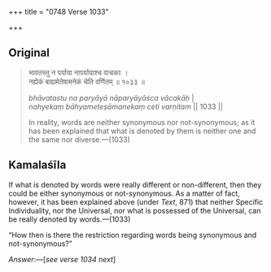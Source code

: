 +++
title = "0748 Verse 1033"

+++
## Original 
>
> भावतस्तु न पर्याया नापर्यायाश्च वाचकाः ।  
> नह्येकं बाह्यमेतेषामनेकं चेति वर्णितम् ॥ १०३३ ॥ 
>
> *bhāvatastu na paryāyā nāparyāyāśca vācakāḥ* \|  
> *nahyekaṃ bāhyameteṣāmanekaṃ ceti varṇitam* \|\| 1033 \|\| 
>
> In reality, words are neither synonymous nor not-synonymous; as it has been explained that what is denoted by them is neither one and the same nor diverse.—(1033)



## Kamalaśīla

If what is denoted by words were really different or non-different, then they could be either synonymous or not-synonymous. As a matter of fact, however, it has been explained above (under *Text*, 871) that neither Specific Individuality, nor the Universal, nor what is possessed of the Universal, can be really denoted by words.—(1033)

“How then is there the restriction regarding words being synonymous and not-synonymous?”

*Answer*:—[*see verse 1034 next*]


